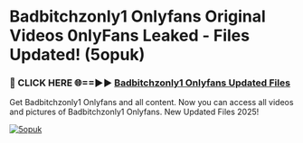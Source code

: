 # Badbitchzonly1 Onlyfans Original Videos 0nlyFans Leaked - Files Updated! (5opuk)

<h3>🔴 CLICK HERE 🌐==►► <a href="https://tinyurl.com/x26r9saj" rel="nofollow">Badbitchzonly1 Onlyfans Updated Files</a></h3>

Get Badbitchzonly1 Onlyfans and all content. Now you can access all videos and pictures of Badbitchzonly1 Onlyfans. New Updated Files 2025!

[![5opuk](https://i.imgur.com/LkgZPqh.gif)](https://tinyurl.com/x26r9saj)
